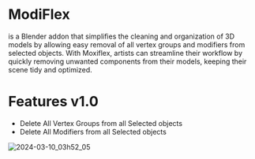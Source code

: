 # ModiFlex
is a Blender addon that simplifies the cleaning and organization of 3D models by allowing easy removal of all vertex groups and modifiers from selected objects. With Moxiflex, artists can streamline their workflow by quickly removing unwanted components from their models, keeping their scene tidy and optimized.

# Features v1.0
- Delete All Vertex Groups from all Selected objects
- Delete All Modifiers from all Selected objects

![2024-03-10_03h52_05](https://github.com/GiggySauce/ModiFlex/assets/36463235/f4a4bfd0-7daf-40e1-ac02-c7295ae408e1)
